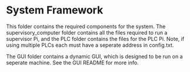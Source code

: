 # System Framework

This folder contains the required components for the system. The supervisory_computer folder contains all the files required to run a supervisor Pi, and the PLC folder contains the files for the PLC Pi. Note, if using multiple PLCs each must have a seperate address in config.txt. 

The GUI folder contains a dynamic GUI, which is designed to be run on a seperate machine. See the GUI README for more info. 
